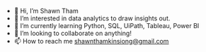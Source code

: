 - 👋 Hi, I’m Shawn Tham
- 👀 I’m interested in data analytics to draw insights out.
- 🌱 I’m currently learning Python, SQL, UiPath, Tableau, Power BI
- 💞️ I’m looking to collaborate on anything!
- 📫 How to reach me shawnthamkinsiong@gmail.com

<!---
shawnthamks/shawnthamks is a ✨ special ✨ repository because its `README.md` (this file) appears on your GitHub profile.
You can click the Preview link to take a look at your changes.
--->
